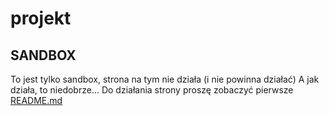 # projekt
## SANDBOX
To jest tylko sandbox, strona na tym nie działa
(i nie powinna działać)
A jak działa, to niedobrze...
Do działania strony proszę zobaczyć pierwsze [README.md](./../../README.md)